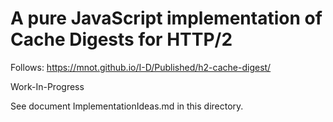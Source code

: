 # A pure JavaScript implementation of Cache Digests for HTTP/2

Follows: https://mnot.github.io/I-D/Published/h2-cache-digest/

Work-In-Progress

See document ImplementationIdeas.md in this directory.

